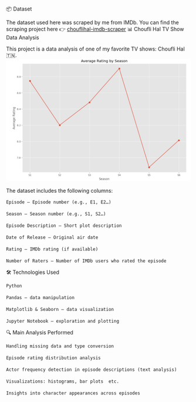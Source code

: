 📦 Dataset

The dataset used here was scraped by me from IMDb.
You can find the scraping project here 👉 [chouflihal-imdb-scraper](https://github.com/salmaMlika/chouflihal-imdb-scraper)
📊 Choufli Hal TV Show Data Analysis

This project is a data analysis of one of my favorite TV shows: Choufli Hal 🇹🇳.
![Analysis Preview](Screenshot.png)


The dataset includes the following columns:

    Episode – Episode number (e.g., E1, E2…)

    Season – Season number (e.g., S1, S2…)

    Episode Description – Short plot description

    Date of Release – Original air date

    Rating – IMDb rating (if available)

    Number of Raters – Number of IMDb users who rated the episode

🛠️ Technologies Used

    Python

    Pandas – data manipulation

    Matplotlib & Seaborn – data visualization

    Jupyter Notebook – exploration and plotting


🔍 Main Analysis Performed

    Handling missing data and type conversion

    Episode rating distribution analysis

    Actor frequency detection in episode descriptions (text analysis)

    Visualizations: histograms, bar plots  etc.

    Insights into character appearances across episodes





